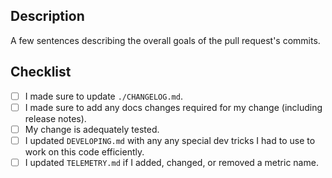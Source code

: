 ## Description

A few sentences describing the overall goals of the pull request's commits.

## Checklist

<!--
  Please review the requirements for each checkbox, and check them
  off (change "[ ]" to "[x]") as you verify that they are complete.
-->

 - [ ] I made sure to update `./CHANGELOG.md`.
 - [ ] I made sure to add any docs changes required for my change (including release notes).
 - [ ] My change is adequately tested.
 - [ ] I updated `DEVELOPING.md` with any any special dev tricks I had to use to work on this code efficiently.
 - [ ] I updated `TELEMETRY.md` if I added, changed, or removed a metric name.
